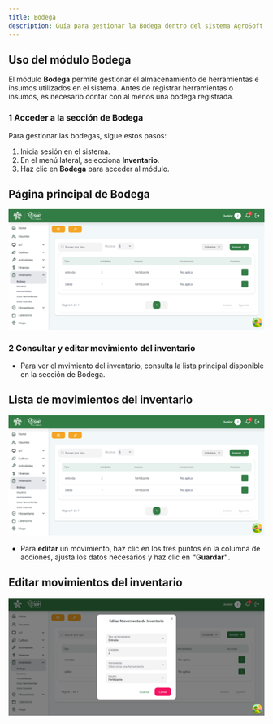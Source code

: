 ```yaml
---
title: Bodega
description: Guía para gestionar la Bodega dentro del sistema AgroSoft
---
```


##  Uso del módulo Bodega

El módulo **Bodega** permite gestionar el almacenamiento de herramientas e insumos utilizados en el sistema. Antes de registrar herramientas o insumos, es necesario contar con al menos una bodega registrada.

### 1️ **Acceder a la sección de Bodega**
Para gestionar las bodegas, sigue estos pasos:
1. Inicia sesión en el sistema.
2. En el menú lateral, selecciona **Inventario**.
3. Haz clic en **Bodega** para acceder al módulo.

## Página principal de Bodega
![Captura página principal](../../../../public/bodegapage.png)


### 2 **Consultar y editar movimiento del inventario**
- Para ver el mvimiento del inventario, consulta la lista principal disponible en la sección de Bodega.

## Lista de movimientos del inventario

![Captura  movimiento de inventario](../../../../public/bodegapage.png)


- Para **editar** un movimiento, haz clic en los tres puntos en la columna de acciones, ajusta los datos necesarios y haz clic en **"Guardar"**.

## Editar movimientos del inventario
![Captura  movimiento de inventario](../../../../public/editMoviemientoinven.png)

